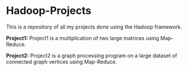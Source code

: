 # Hadoop-Projects
This is a repository of all my projects done using the Hadoop framework.

**Project1:**
Project1 is a multiplication of two large matrices using Map-Reduce.

**Project2:**
Project2 is a graph processing program on a large dataset of connected graph vertices using Map-Reduce. 

